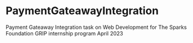 # PaymentGateawayIntegration
Payment Gateaway Integration task on Web Development for The Sparks Foundation GRIP internship program April 2023
